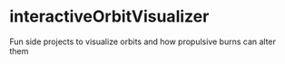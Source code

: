 # interactiveOrbitVisualizer
Fun side projects to visualize orbits and how propulsive burns can alter them
